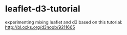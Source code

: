 # leaflet-d3-tutorial
experimenting mixing leaflet and d3 based on this tutorial: http://bl.ocks.org/d3noob/9211665
